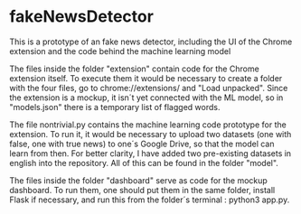 # fakeNewsDetector
This is a prototype of an fake news detector, including the UI of the Chrome extension and the code behind the machine learning model

The files inside the folder "extension"  contain code for the Chrome extension itself. To execute them it would be necessary to create a folder with the four files, go to chrome://extensions/ and "Load unpacked". Since the extension is a mockup, it isn´t yet connected with the ML model, so in "models.json" there is a temporary list of flagged words.

The file nontrivial.py contains the machine learning code prototype for the extension. To run it, it would be necessary to upload two datasets (one with  false, one with true news) to one´s Google Drive, so that the model can learn from then. For better clarity, I have added two pre-existing datasets in english into the repository. All of this can be found in the folder "model".

The files inside the folder "dashboard" serve as code for the mockup dashboard. To run them, one should put them in the same folder, install Flask if necessary, and run this from the folder´s terminal : python3 app.py.
